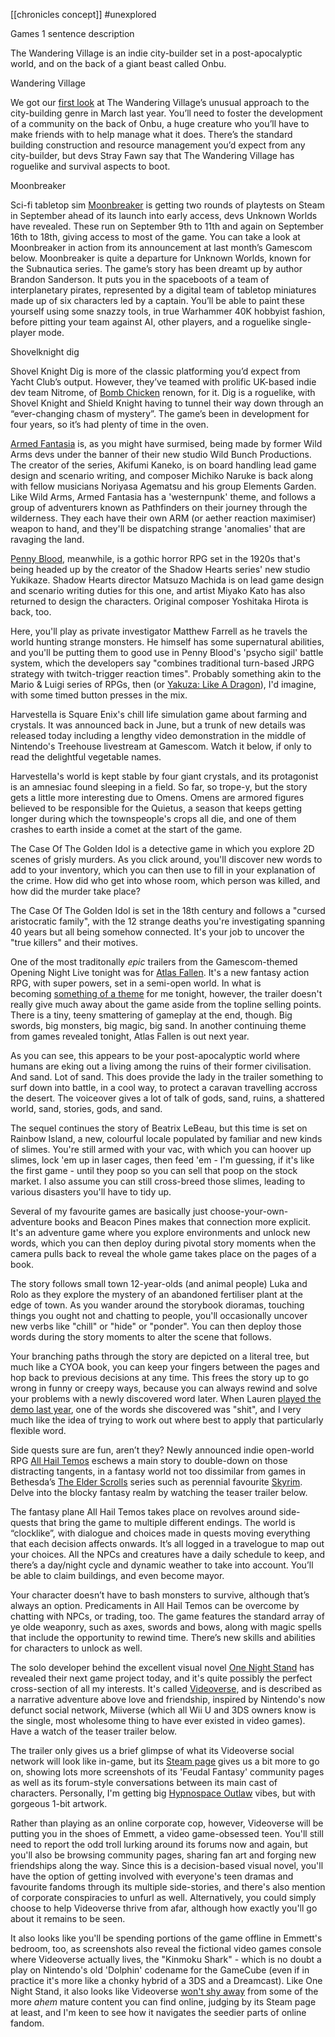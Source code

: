 [[chronicles concept]]
#unexplored 

Games 1 sentence description

The Wandering Village is an indie city-builder set in a post-apocalyptic world, and on the back of a giant beast called Onbu.

Wandering Village

We got our [first look](https://www.rockpapershotgun.com/the-wandering-village-will-have-you-build-a-city-on-a-giant-turtle) at The Wandering Village’s unusual approach to the city-building genre in March last year. You’ll need to foster the development of a community on the back of Onbu, a huge creature who you’ll have to make friends with to help manage what it does. There’s the standard building construction and resource management you’d expect from any city-builder, but devs Stray Fawn say that The Wandering Village has roguelike and survival aspects to boot.


Moonbreaker

Sci-fi tabletop sim [Moonbreaker](https://www.rockpapershotgun.com/games/moonbreaker) is getting two rounds of playtests on Steam in September ahead of its launch into early access, devs Unknown Worlds have revealed. These run on September 9th to 11th and again on September 16th to 18th, giving access to most of the game. You can take a look at Moonbreaker in action from its announcement at last month’s Gamescom below.
Moonbreaker is quite a departure for Unknown Worlds, known for the Subnautica series. The game’s story has been dreamt up by author Brandon Sanderson. It puts you in the spaceboots of a team of interplanetary pirates, represented by a digital team of tabletop miniatures made up of six characters led by a captain. You’ll be able to paint these yourself using some snazzy tools, in true Warhammer 40K hobbyist fashion, before pitting your team against AI, other players, and a roguelike single-player mode.

Shovelknight dig

Shovel Knight Dig is more of the classic platforming you’d expect from Yacht Club’s output. However, they’ve teamed with prolific UK-based indie dev team Nitrome, of [Bomb Chicken](https://www.rockpapershotgun.com/games/bomb-chicken) renown, for it. Dig is a roguelike, with Shovel Knight and Shield Knight having to tunnel their way down through an “ever-changing chasm of mystery”. The game’s been in development for four years, so it’s had plenty of time in the oven.

[Armed Fantasia](https://www.rockpapershotgun.com/games/armed-fantasia) is, as you might have surmised, being made by former Wild Arms devs under the banner of their new studio Wild Bunch Productions. The creator of the series, Akifumi Kaneko, is on board handling lead game design and scenario writing, and composer Michiko Naruke is back along with fellow musicians Noriyasa Agematsu and his group Elements Garden. Like Wild Arms, Armed Fantasia has a 'westernpunk' theme, and follows a group of adventurers known as Pathfinders on their journey through the wilderness. They each have their own ARM (or aether reaction maximiser) weapon to hand, and they'll be dispatching strange 'anomalies' that are ravaging the land.

[Penny Blood](https://www.rockpapershotgun.com/games/penny-blood), meanwhile, is a gothic horror RPG set in the 1920s that's being headed up by the creator of the Shadow Hearts series' new studio Yukikaze. Shadow Hearts director Matsuzo Machida is on lead game design and scenario writing duties for this one, and artist Miyako Kato has also returned to design the characters. Original composer Yoshitaka Hirota is back, too.

Here, you'll play as private investigator Matthew Farrell as he travels the world hunting strange monsters. He himself has some supernatural abilities, and you'll be putting them to good use in Penny Blood's 'psycho sigil' battle system, which the developers say "combines traditional turn-based JRPG strategy with twitch-trigger reaction times". Probably something akin to the Mario & Luigi series of RPGs, then (or [Yakuza: Like A Dragon](https://www.rockpapershotgun.com/games/yakuza-like-a-dragon)), I'd imagine, with some timed button presses in the mix.

Harvestella is Square Enix's chill life simulation game about farming and crystals. It was announced back in June, but a trunk of new details was released today including a lengthy video demonstration in the middle of Nintendo's Treehouse livestream at Gamescom. Watch it below, if only to read the delightful vegetable names.

Harvestella's world is kept stable by four giant crystals, and its protagonist is an amnesiac found sleeping in a field. So far, so trope-y, but the story gets a little more interesting due to Omens. Omens are armored figures believed to be responsible for the Quietus, a season that keeps getting longer during which the townspeople's crops all die, and one of them crashes to earth inside a comet at the start of the game.

The Case Of The Golden Idol is a detective game in which you explore 2D scenes of grisly murders. As you click around, you'll discover new words to add to your inventory, which you can then use to fill in your explanation of the crime. How did who get into whose room, which person was killed, and how did the murder take place?

The Case Of The Golden Idol is set in the 18th century and follows a "cursed aristocratic family", with the 12 strange deaths you're investigating spanning 40 years but all being somehow connected. It's your job to uncover the "true killers" and their motives.

One of the most traditonally _epic_ trailers from the Gamescom-themed Opening Night Live tonight was for [Atlas Fallen](https://www.rockpapershotgun.com/games/atlas-fallen). It's a new fantasy action RPG, with super powers, set in a semi-open world. In what is becoming [something of a theme](https://www.rockpapershotgun.com/ex-gta-devs-new-studio-reveals-everywhere-which-is-probably-like-either-roblox-or-second-life) for me tonight, however, the trailer doesn't really give much away about the game aside from the topline selling points. There is a tiny, teeny smattering of gameplay at the end, though. Big swords, big monsters, big magic, big sand. In another continuing theme from games revealed tonight, Atlas Fallen is out next year.

As you can see, this appears to be your post-apocalyptic world where humans are eking out a living among the ruins of their former civilisation. And sand. Lot of sand. This does provide the lady in the trailer something to surf down into battle, in a cool way, to protect a caravan travelling accross the desert. The voiceover gives a lot of talk of gods, sand, ruins, a shattered world, sand, stories, gods, and sand.

The sequel continues the story of Beatrix LeBeau, but this time is set on Rainbow Island, a new, colourful locale populated by familiar and new kinds of slimes. You're still armed with your vac, with which you can hoover up slimes, lock 'em up in laser cages, then feed 'em - I'm guessing, if it's like the first game - until they poop so you can sell that poop on the stock market. I also assume you can still cross-breed those slimes, leading to various disasters you'll have to tidy up.

Several of my favourite games are basically just choose-your-own-adventure books and Beacon Pines makes that connection more explicit. It's an adventure game where you explore environments and unlock new words, which you can then deploy during pivotal story moments when the camera pulls back to reveal the whole game takes place on the pages of a book.

The story follows small town 12-year-olds (and animal people) Luka and Rolo as they explore the mystery of an abandoned fertiliser plant at the edge of town. As you wander around the storybook dioramas, touching things you ought not and chatting to people, you'll occasionally uncover new verbs like "chill" or "hide" or "ponder". You can then deploy those words during the story moments to alter the scene that follows.

Your branching paths through the story are depicted on a literal tree, but much like a CYOA book, you can keep your fingers between the pages and hop back to previous decisions at any time. This frees the story up to go wrong in funny or creepy ways, because you can always rewind and solve your problems with a newly discovered word later. When Lauren [played the demo last year](https://www.rockpapershotgun.com/beacon-pines-has-a-demo-for-its-mad-libs-like-mystery-adventure), one of the words she discovered was "shit", and I very much like the idea of trying to work out where best to apply that particularly flexible word.

Side quests sure are fun, aren’t they? Newly announced indie open-world RPG [All Hail Temos](https://www.rockpapershotgun.com/games/all-hail-temos) eschews a main story to double-down on those distracting tangents, in a fantasy world not too dissimilar from games in Bethesda’s [The Elder Scrolls](https://www.rockpapershotgun.com/topics/the-elder-scrolls) series such as perennial favourite [Skyrim](https://www.rockpapershotgun.com/games/the-elder-scrolls-v-skyrim). Delve into the blocky fantasy realm by watching the teaser trailer below.

The fantasy plane All Hail Temos takes place on revolves around side-quests that bring the game to multiple different endings. The world is “clocklike”, with dialogue and choices made in quests moving everything that each decision affects onwards. It’s all logged in a travelogue to map out your choices. All the NPCs and creatures have a daily schedule to keep, and there’s a day/night cycle and dynamic weather to take into account. You’ll be able to claim buildings, and even become mayor.

Your character doesn’t have to bash monsters to survive, although that’s always an option. Predicaments in All Hail Temos can be overcome by chatting with NPCs, or trading, too. The game features the standard array of ye olde weaponry, such as axes, swords and bows, along with magic spells that include the opportunity to rewind time. There’s new skills and abilities for characters to unlock as well.

The solo developer behind the excellent visual novel [One Night Stand](https://www.rockpapershotgun.com/games/one-night-stand) has revealed their next game project today, and it's quite possibly the perfect cross-section of all my interests. It's called [Videoverse](https://www.rockpapershotgun.com/games/videoverse), and is described as a narrative adventure above love and friendship, inspired by Nintendo's now defunct social network, Miiverse (which all Wii U and 3DS owners know is the single, most wholesome thing to have ever existed in video games). Have a watch of the teaser trailer below.

The trailer only gives us a brief glimpse of what its Videoverse social network will look like in-game, but its [Steam page](https://store.steampowered.com/app/2079180/VIDEOVERSE/) gives us a bit more to go on, showing lots more screenshots of its 'Feudal Fantasy' community pages as well as its forum-style conversations between its main cast of characters. Personally, I'm getting big [Hypnospace Outlaw](https://www.rockpapershotgun.com/games/hypnospace-outlaw) vibes, but with gorgeous 1-bit artwork.

Rather than playing as an online corporate cop, however, Videoverse will be putting you in the shoes of Emmett, a video game-obsessed teen. You'll still need to report the odd troll lurking around its forums now and again, but you'll also be browsing community pages, sharing fan art and forging new friendships along the way. Since this is a decision-based visual novel, you'll have the option of getting involved with everyone's teen dramas and favourite fandoms through its multiple side-stories, and there's also mention of corporate conspiracies to unfurl as well. Alternatively, you could simply choose to help Videoverse thrive from afar, although how exactly you'll go about it remains to be seen.

It also looks like you'll be spending portions of the game offline in Emmett's bedroom, too, as screenshots also reveal the fictional video games console where Videoverse actually lives, the "Kinmoku Shark" - which is no doubt a play on Nintendo's old 'Dolphin' codename for the GameCube (even if in practice it's more like a chonky hybrid of a 3DS and a Dreamcast). Like One Night Stand, it also looks like Videoverse [won't shy away](https://www.rockpapershotgun.com/have-you-played-one-night-stand) from some of the more *ahem* mature content you can find online, judging by its Steam page at least, and I'm keen to see how it navigates the seedier parts of online fandom.